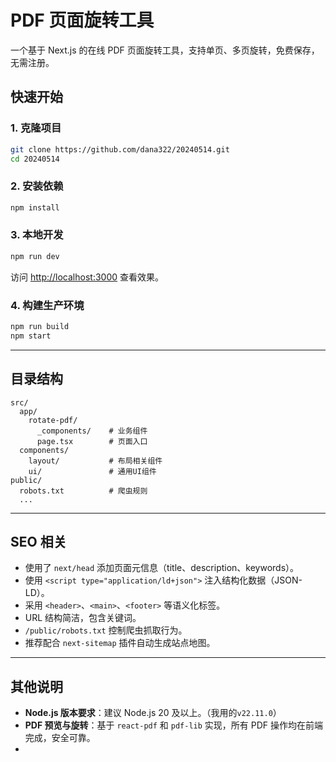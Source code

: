 # PDF 页面旋转工具

一个基于 Next.js 的在线 PDF 页面旋转工具，支持单页、多页旋转，免费保存，无需注册。

## 快速开始

### 1. 克隆项目

```bash
git clone https://github.com/dana322/20240514.git
cd 20240514
```

### 2. 安装依赖

```bash
npm install
```

### 3. 本地开发

```bash
npm run dev
```

访问 [http://localhost:3000](http://localhost:3000) 查看效果。

### 4. 构建生产环境

```bash
npm run build
npm start
```

---

## 目录结构

```
src/
  app/
    rotate-pdf/
      _components/    # 业务组件
      page.tsx        # 页面入口
  components/
    layout/           # 布局相关组件
    ui/               # 通用UI组件
public/
  robots.txt          # 爬虫规则
  ...
```

---

## SEO 相关

- 使用了 `next/head` 添加页面元信息（title、description、keywords）。
- 使用 `<script type="application/ld+json">` 注入结构化数据（JSON-LD）。
- 采用 `<header>`、`<main>`、`<footer>` 等语义化标签。
- URL 结构简洁，包含关键词。
- `/public/robots.txt` 控制爬虫抓取行为。
- 推荐配合 `next-sitemap` 插件自动生成站点地图。

---

## 其他说明

- **Node.js 版本要求**：建议 Node.js 20 及以上。（我用的`v22.11.0`）
- **PDF 预览与旋转**：基于 `react-pdf` 和 `pdf-lib` 实现，所有 PDF 操作均在前端完成，安全可靠。
-  

